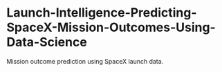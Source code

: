# Launch-Intelligence-Predicting-SpaceX-Mission-Outcomes-Using-Data-Science
Mission outcome prediction using SpaceX launch data.
